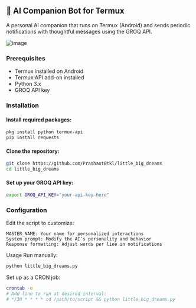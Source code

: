 ## 🐳 AI Companion Bot for Termux
A personal AI companion that runs on Termux (Android) and sends periodic notifications with thoughtful messages using the GROQ API.

![image](https://github.com/user-attachments/assets/6c2f58dc-e310-49aa-89ee-47fdd1660be7)


### Prerequisites

* Termux installed on Android
* Termux:API add-on installed
* Python 3.x
* GROQ API key

### Installation

#### Install required packages:

```bash
pkg install python termux-api
pip install requests
```

####  Clone the repository:

```bash
git clone https://github.com/PrashantBtkl/little_big_dreams
cd little_big_dreams
```

#### Set up your GROQ API key:

```bash
export GROQ_API_KEY="your-api-key-here"
```

### Configuration
Edit the script to customize:
```
MASTER_NAME: Your name for personalized interactions
System prompt: Modify the AI's personality and behavior
Response formatting: Adjust words per line in notifications
```

Usage
Run manually:
```bash
python little_big_dreams.py
```
Set up as a CRON job:
```bash
crontab -e
# Add line to run at desired interval:
# */30 * * * * cd /path/to/script && python little_big_dreams.py
```
